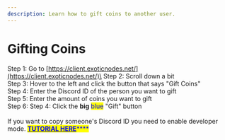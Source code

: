 ```yaml
---
description: Learn how to gift coins to another user.
---
```


# Gifting Coins

Step 1: Go to [https://client.exoticnodes.net/](https://client.exoticnodes.net/)\
Step 2: Scroll down a bit\
Step 3: Hover to the left and click the button that says "Gift Coins"\
Step 4: Enter the Discord ID of the person you want to gift\
Step 5: Enter the amount of coins you want to gift\
Step 6: Step 4: Click the **big** <mark style="color:blue;">blue</mark> "Gift" button\
\
If you want to copy someone's Discord ID you need to enable developer mode. [<mark style="color:blue;">**TUTORIAL HERE**</mark>](https://www.youtube.com/watch?v=e\_UoIwmS8Xk)<mark style="color:blue;">****</mark>
